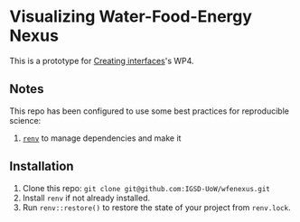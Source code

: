 # Visualizing Water-Food-Energy Nexus

This is a prototype for [Creating interfaces](https://creatinginterfaces.eifer.kit.edu/)'s WP4.

## Notes

This repo has been configured to use some best practices for reproducible science:

1. [`renv`](https://rstudio.github.io/renv/articles/renv.html) to manage dependencies and make it


## Installation

1. Clone this repo: `git clone git@github.com:IGSD-UoW/wfenexus.git`
2. Install `renv` if not already installed.
2. Run `renv::restore()` to restore the state of your project from `renv.lock`.
